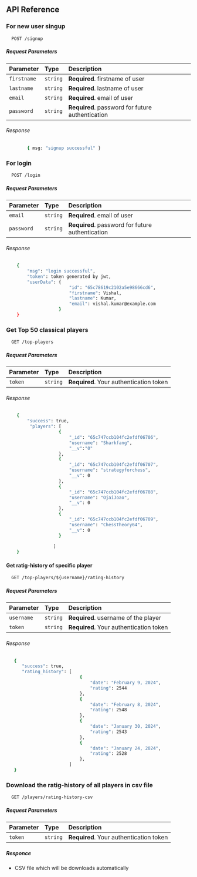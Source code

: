 ## API Reference

### For new user singup 

```http
  POST /signup
```
##### Request Parameters
| Parameter | Type     | Description                       |
| :-------- | :------- | :-------------------------------- |
| `firstname` | `string` | **Required**. firstname of user |
| `lastname` | `string` | **Required**. lastname of user |
| `email` | `string` | **Required**. email of user |
| `password` | `string` | **Required**. password for future authentication |

###### Response
```bash
        { msg: "signup successful" }
```

### For login

```http
  POST /login
```
##### Request Parameters
| Parameter | Type     | Description                       |
| :-------- | :------- | :-------------------------------- |
| `email` | `string` | **Required**. email of user |
| `password` | `string` | **Required**. password for future authentication |

###### Response
```bash
    {
        "msg": "login successful",
        "token": token generated by jwt,
        "userData": {
                        "id": "65c78619c2102a5e98666cd6",
                        "firstname": Vishal,
                        "lastname": Kumar,
                        "email": vishal.kumar@example.com
                    }
    }
```

### Get Top 50 classical players

```http
  GET /top-players
```
##### Request Parameters
| Parameter | Type     | Description                |
| :-------- | :------- | :------------------------- |
| `token` | `string` | **Required**. Your authentication token |

###### Response
```bash
    { 
        "success": true,
         "players": [ 
                    { 
                        "_id": "65c747ccb104fc2efdf06706",
                        "username": "Sharkfang", 
                        "__v":"0" 
                    },
                    {
                        "_id": "65c747ccb104fc2efdf06707",
                        "username": "strategyforchess",
                        "__v": 0
                    },
                    {
                        "_id": "65c747ccb104fc2efdf06708",
                        "username": "OjaiJoao",
                        "__v": 0
                    },
                    {
                        "_id": "65c747ccb104fc2efdf06709",
                        "username": "ChessTheory64",
                        "__v": 0
                    }
                    
                  ] 
    }
```

#### Get ratig-history of specific player

```http
  GET /top-players/${username}/rating-history
```
##### Request Parameters
| Parameter | Type     | Description                       |
| :-------- | :------- | :-------------------------------- |
| `username` | `string` | **Required**. username of the player |
| `token` | `string` | **Required**. Your authentication token |

###### Response
```bash
   {  
      "success": true, 
      "rating_history": [
                            {
                                "date": "February 9, 2024",
                                "rating": 2544
                            },
                            {
                                "date": "February 8, 2024",
                                "rating": 2548
                            },
                            {
                                "date": "January 30, 2024",
                                "rating": 2543
                            },
                            {
                                "date": "January 24, 2024",
                                "rating": 2528
                            },
                        ]
   }
```

### Download the ratig-history of all players in csv file 

```http
  GET /players/rating-history-csv
```
##### Request Parameters
| Parameter | Type     | Description                       |
| :-------- | :------- | :-------------------------------- |
| `token` | `string` | **Required**. Your authentication token |

##### Responce
- CSV file which will be downloads automatically